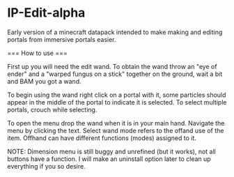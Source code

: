 # IP-Edit-alpha
Early version of a minecraft datapack intended to make making and editing portals from immersive portals easier.


=== How to use ===

First up you will need the edit wand.
To obtain the wand throw an "eye of ender" and a "warped fungus on a stick" together on the ground, wait a bit and BAM you got a wand.

To begin using the wand right click on a portal with it, some particles should appear in the middle of the portal to indicate it is selected.
To select multiple portals, crouch while selecting.

To open the menu drop the wand when it is in your main hand.
Navigate the menu by clicking the text.
Select wand mode refers to the offand use of the item.
Offhand can have different functions (modes) assigned to it.

NOTE: Dimension menu is still buggy and unrefined (but it works), not all buttons have a function. I will make an uninstall option later to clean up everything if you so desire.
